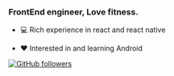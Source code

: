 ### FrontEnd engineer, Love fitness. 

- 💻 Rich experience in react and react native

- ❤️ Interested in and learning Android

[![GitHub followers](https://github-readme-stats.vercel.app/api?username=GuoguoDad&show_icons=true&bg_color=60,EEB53F,B0245C&title_color=fff&text_color=fff&hide=prs&icon_color=fff&hide_border=true)](https://github.com/anuraghazra/github-readme-stats)
